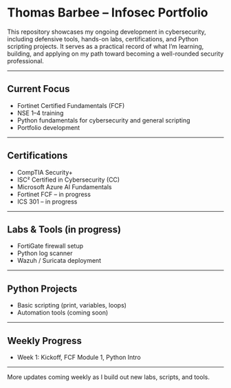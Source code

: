 # Thomas Barbee – Infosec Portfolio

This repository showcases my ongoing development in cybersecurity, including defensive tools, hands-on labs, certifications, and Python scripting projects. It serves as a practical record of what I’m learning, building, and applying on my path toward becoming a well-rounded security professional.

---

## Current Focus

- Fortinet Certified Fundamentals (FCF)
- NSE 1–4 training
- Python fundamentals for cybersecurity and general scripting
- Portfolio development

---

## Certifications

- CompTIA Security+
- ISC² Certified in Cybersecurity (CC)
- Microsoft Azure AI Fundamentals
- Fortinet FCF – in progress
- ICS 301 – in progress

---

## Labs & Tools (in progress)

- FortiGate firewall setup
- Python log scanner
- Wazuh / Suricata deployment

---

## Python Projects

- Basic scripting (print, variables, loops)
- Automation tools (coming soon)

---

## Weekly Progress

- Week 1: Kickoff, FCF Module 1, Python Intro

---

More updates coming weekly as I build out new labs, scripts, and tools.
